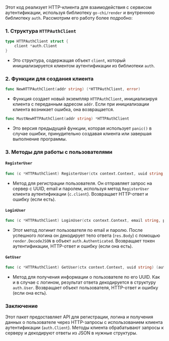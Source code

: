 
Этот код реализует HTTP-клиента для взаимодействия с сервисом аутентификации, используя библиотеку `go-chi/render` и внутреннюю библиотеку `auth`. Рассмотрим его работу более подробно:

### 1. Структура `HTTPAuthClient`
```go
type HTTPAuthClient struct {
	client *auth.Client
}
```
- Это структура, содержащая объект `client`, который инициализируется клиентом аутентификации из библиотеки `auth`.

### 2. Функции для создания клиента
```go
func NewHTTPAuthClient(addr string) (*HTTPAuthClient, error)
```
- Функция создает новый экземпляр `HTTPAuthClient`, инициализируя клиента с переданным адресом `addr`. Если при инициализации клиента возникает ошибка, она возвращается.

```go
func MustNewHTTPAuthClient(addr string) *HTTPAuthClient
```
- Это версия предыдущей функции, которая использует `panic()` в случае ошибки, принудительно создавая клиента или завершая выполнение программы.

### 3. Методы для работы с пользователями

#### `RegisterUser`
```go
func (c *HTTPAuthClient) RegisterUser(ctx context.Context, uuid string, email string, password string) (*http.Response, error)
```
- Метод для регистрации пользователя. Он отправляет запрос на сервер с UUID, email и паролем, используя метод `RegisterUser` клиента аутентификации (`c.client`). Возвращает HTTP-ответ и ошибку (если есть).

#### `LoginUser`
```go
func (c *HTTPAuthClient) LoginUser(ctx context.Context, email string, password string) (auth.Authenticated, *http.Response, error)
```
- Этот метод логинит пользователя по email и паролю. После успешного логина он декодирует тело ответа (`res.Body`) с помощью `render.DecodeJSON` в объект `auth.Authenticated`. Возвращает токен аутентификации, HTTP-ответ и ошибку (если она есть).

#### `GetUser`
```go
func (c *HTTPAuthClient) GetUser(ctx context.Context, uuid string) (auth.User, *http.Response, error)
```
- Метод для получения информации о пользователе по его UUID. Как и в случае с логином, результат ответа декодируется в структуру `auth.User`. Возвращает объект пользователя, HTTP-ответ и ошибку (если она есть).

### Заключение
Этот пакет предоставляет API для регистрации, логина и получения данных о пользователе через HTTP-запросы с использованием клиента аутентификации (`auth.Client`). Методы клиента обрабатывают запросы к серверу и декодируют ответы из JSON в нужные структуры.